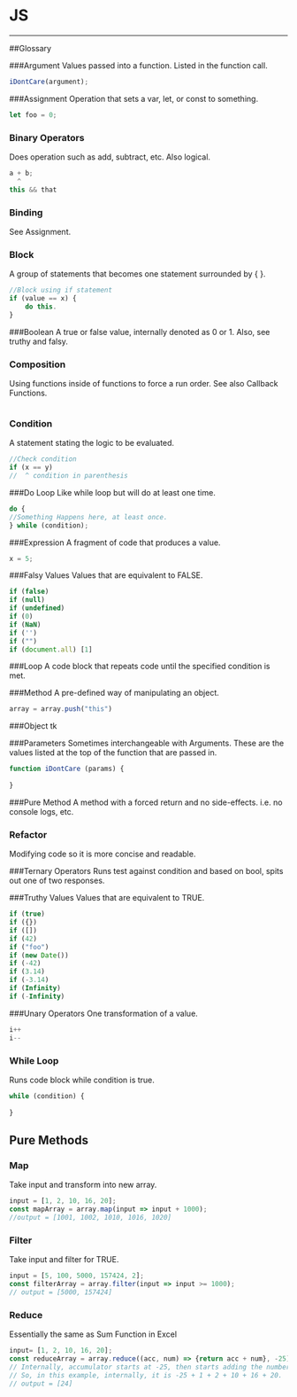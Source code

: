 # JS
-------

##Glossary
 
###Argument
Values passed into a function. Listed in the function call.

```Javascript
iDontCare(argument);
```

###Assignment
Operation that sets a var, let, or const to something.

```Javascript
let foo = 0;
```

### Binary Operators
Does operation such as add, subtract, etc. Also logical.

```Javascript
a + b; 
  ^
this && that
```

### Binding
See Assignment.

### Block
A group of statements that becomes one statement surrounded by { }.

```Javascript
//Block using if statement
if (value == x) {
	do this.
}
```

###Boolean
A true or false value, internally denoted as 0 or 1. Also, see truthy and falsy.

### Composition
Using functions inside of functions to force a run order. See also Callback Functions.

```Javascript

```

### Condition
A statement stating the logic to be evaluated. 
```Javascript
//Check condition
if (x == y)
//  ^ condition in parenthesis
```

###Do Loop
Like while loop but will do at least one time.

```Javascript
do {
//Something Happens here, at least once.
} while (condition);
```

###Expression
A fragment of code that produces a value.

```Javascript
x = 5;
```

###Falsy Values
Values that are equivalent to FALSE.

```Javascript
if (false)
if (null)
if (undefined)
if (0)
if (NaN)
if ('')
if ("")
if (document.all) [1]
```

###Loop
A code block that repeats code until the specified condition is met.

###Method
A pre-defined way of manipulating an object.

```Javascript
array = array.push("this")
```

###Object
tk 

###Parameters
Sometimes interchangeable with Arguments. These are the values listed at the top of the function that are passed in. 

```Javascript
function iDontCare (params) {
	
}
```

###Pure Method
A method with a forced return and no side-effects. i.e. no console logs, etc.
### Refactor
Modifying code so it is more concise and readable.

###Ternary Operators
Runs test against condition and based on bool, spits out one of two responses.

###Truthy Values
Values that are equivalent to TRUE.

```Javascript
if (true)
if ({})
if ([])
if (42)
if ("foo")
if (new Date())
if (-42)
if (3.14)
if (-3.14)
if (Infinity)
if (-Infinity)
```

###Unary Operators
One transformation of a value. 
```Javascript
i++
i--
```

### While Loop 
Runs code block while condition is true.

```Javascript
while (condition) {
	
}
```






## Pure Methods

### Map
Take input and transform into new array.
	
```Javascript
input = [1, 2, 10, 16, 20];
const mapArray = array.map(input => input + 1000); 
//output = [1001, 1002, 1010, 1016, 1020]
```
	
### Filter
Take input and filter for TRUE.
```Javascript
input = [5, 100, 5000, 157424, 2]; 
const filterArray = array.filter(input => input >= 1000);
// output = [5000, 157424]
```

### Reduce
Essentially the same as Sum Function in Excel
```Javascript
input= [1, 2, 10, 16, 20];
const reduceArray = array.reduce((acc, num) => {return acc + num}, -25);
// Internally, accumulator starts at -25, then starts adding the numbers in the input array to it and outputs when done.
// So, in this example, internally, it is -25 + 1 + 2 + 10 + 16 + 20.
// output = [24]
```

